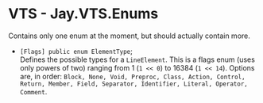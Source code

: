 # VTS - Jay.VTS.Enums
Contains only one enum at the moment, but should actually contain more.
 - ``[Flags] public enum ElementType``;  
 Defines the possible types for a ``LineElement``. This is a flags enum (uses only powers of two) ranging from 1 (``1 << 0``) to 16384 (``1 << 14``). Options are, in order: ``Block, None, Void, Preproc, Class, Action, Control, Return, Member, Field, Separator, Identifier, Literal, Operator, Comment``.
